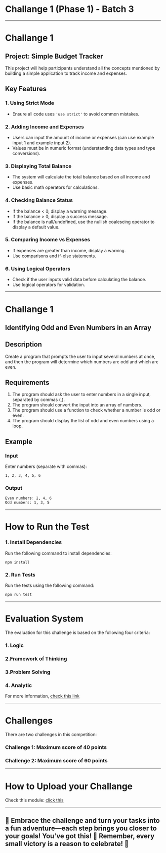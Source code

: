 # Challange 1 (Phase 1) - Batch 3

---

# Challange 1

## Project: Simple Budget Tracker

This project will help participants understand all the concepts mentioned by building a simple application to track income and expenses.

## Key Features

### 1. Using Strict Mode

- Ensure all code uses `'use strict'` to avoid common mistakes.

### 2. Adding Income and Expenses

- Users can input the amount of income or expenses (can use example input 1 and example input 2).
- Values must be in numeric format (understanding data types and type conversions).

### 3. Displaying Total Balance

- The system will calculate the total balance based on all income and expenses.
- Use basic math operators for calculations.

### 4. Checking Balance Status

- If the balance < 0, display a warning message.
- If the balance > 0, display a success message.
- If the balance is null/undefined, use the nullish coalescing operator to display a default value.

### 5. Comparing Income vs Expenses

- If expenses are greater than income, display a warning.
- Use comparisons and if-else statements.

### 6. Using Logical Operators

- Check if the user inputs valid data before calculating the balance.
- Use logical operators for validation.

---

# Challange 1

## Identifying Odd and Even Numbers in an Array

## Description

Create a program that prompts the user to input several numbers at once, and then the program will determine which numbers are odd and which are even.

## Requirements

1. The program should ask the user to enter numbers in a single input, separated by commas (,).
2. The program should convert the input into an array of numbers.
3. The program should use a function to check whether a number is odd or even.
4. The program should display the list of odd and even numbers using a loop.

## Example

### Input

Enter numbers (separate with commas):

```
1, 2, 3, 4, 5, 6
```

### Output

```
Even numbers: 2, 4, 6
Odd numbers: 1, 3, 5
```

---

# How to Run the Test

### 1. Install Dependencies

Run the following command to install dependencies:

```
npm install
```

### 2. Run Tests

Run the tests using the following command:

```
npm run test
```

---

# Evaluation System

The evaluation for this challenge is based on the following four criteria:

### 1. Logic

### 2.Framework of Thinking

### 3.Problem Solving

### 4. Analytic

For more information, [check this link](https://chatgpt.com/share/67bea6b3-c9cc-800c-8996-4ae7a0f047be)

---

# Challenges

There are two challenges in this competition:

### Challenge 1: Maximum score of 40 points

### Challenge 2: Maximum score of 60 points

---

# How to Upload your Challange

Check this module: [click this](https://orchid-clematis-3e4.notion.site/Panduan-Penggunaan-Git-Untuk-Upload-Assignment-e2d80a19b3684f5d8f1a4209dcf85445?pvs=73)

---

## 🎉 Embrace the challenge and turn your tasks into a fun adventure—each step brings you closer to your goals! You've got this! 🚀 Remember, every small victory is a reason to celebrate! 🎈
